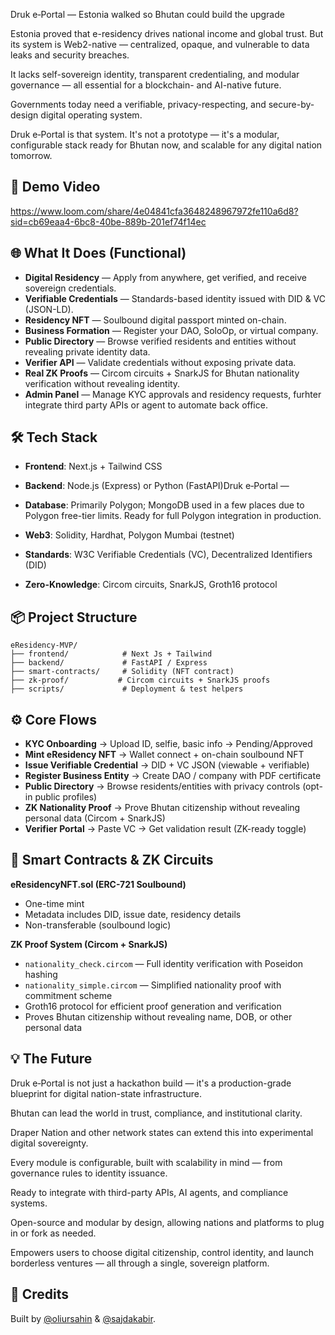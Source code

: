 Druk e‑Portal — Estonia walked so Bhutan could build the upgrade

Estonia proved that e-residency drives national income and global trust. But its system is Web2-native — centralized, opaque, and vulnerable to data leaks and security breaches.

It lacks self-sovereign identity, transparent credentialing, and modular governance — all essential for a blockchain- and AI-native future.

Governments today need a verifiable, privacy-respecting, and secure-by-design digital operating system.

Druk e‑Portal is that system.
It's not a prototype — it's a modular, configurable stack ready for Bhutan now, and scalable for any digital nation tomorrow.

## 🎥 Demo Video

https://www.loom.com/share/4e04841cfa3648248967972fe110a6d8?sid=cb69eaa4-6bc8-40be-889b-201ef74f14ec


## 🌐 What It Does (Functional)

- **Digital Residency** — Apply from anywhere, get verified, and receive sovereign credentials.
- **Verifiable Credentials** — Standards-based identity issued with DID & VC (JSON-LD).
- **Residency NFT** — Soulbound digital passport minted on-chain.
- **Business Formation** — Register your DAO, SoloOp, or virtual company.
- **Public Directory** — Browse verified residents and entities without revealing private identity data.
- **Verifier API** — Validate credentials without exposing private data.
- **Real ZK Proofs** — Circom circuits + SnarkJS for Bhutan nationality verification without revealing identity.
- **Admin Panel** — Manage KYC approvals and residency requests, furhter integrate third party APIs or agent to automate back office.

## 🛠️ Tech Stack

- **Frontend**: Next.js + Tailwind CSS
- **Backend**: Node.js (Express) or Python (FastAPI)Druk e‑Portal — 

- **Database**: Primarily Polygon; MongoDB used in a few places due to Polygon free-tier limits. Ready for full Polygon integration in production.
- **Web3**: Solidity, Hardhat, Polygon Mumbai (testnet)
- **Standards**: W3C Verifiable Credentials (VC), Decentralized Identifiers (DID)
- **Zero-Knowledge**: Circom circuits, SnarkJS, Groth16 protocol

## 📦 Project Structure

```
eResidency-MVP/
├── frontend/            # Next Js + Tailwind
├── backend/             # FastAPI / Express
├── smart-contracts/     # Solidity (NFT contract)
├── zk-proof/           # Circom circuits + SnarkJS proofs
├── scripts/             # Deployment & test helpers
```

## ⚙️ Core Flows

- **KYC Onboarding** → Upload ID, selfie, basic info → Pending/Approved
- **Mint eResidency NFT** → Wallet connect + on-chain soulbound NFT
- **Issue Verifiable Credential** → DID + VC JSON (viewable + verifiable)
- **Register Business Entity** → Create DAO / company with PDF certificate
- **Public Directory** → Browse residents/entities with privacy controls (opt-in public profiles)
- **ZK Nationality Proof** → Prove Bhutan citizenship without revealing personal data (Circom + SnarkJS)
- **Verifier Portal** → Paste VC → Get validation result (ZK-ready toggle)

## 🔐 Smart Contracts & ZK Circuits

**eResidencyNFT.sol (ERC-721 Soulbound)**
- One-time mint
- Metadata includes DID, issue date, residency details
- Non-transferable (soulbound logic)

**ZK Proof System (Circom + SnarkJS)**
- `nationality_check.circom` — Full identity verification with Poseidon hashing
- `nationality_simple.circom` — Simplified nationality proof with commitment scheme
- Groth16 protocol for efficient proof generation and verification
- Proves Bhutan citizenship without revealing name, DOB, or other personal data


## 💡 The Future

Druk e‑Portal is not just a hackathon build — it's a production-grade blueprint for digital nation-state infrastructure.

Bhutan can lead the world in trust, compliance, and institutional clarity.

Draper Nation and other network states can extend this into experimental digital sovereignty.

Every module is configurable, built with scalability in mind — from governance rules to identity issuance.

Ready to integrate with third-party APIs, AI agents, and compliance systems.

Open-source and modular by design, allowing nations and platforms to plug in or fork as needed.

Empowers users to choose digital citizenship, control identity, and launch borderless ventures — all through a single, sovereign platform.

## 👥 Credits

Built by [@oliursahin](https://oliursahin.co.uk) & [@sajdakabir](https://github.com/sajdakabir).
